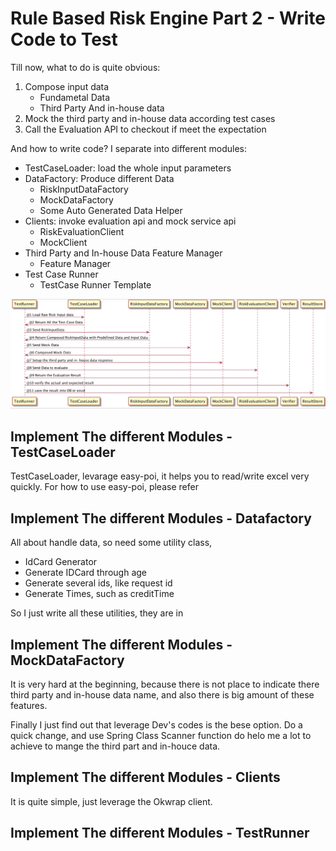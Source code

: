 # Rule Based Risk Engine Part 2 - Write Code to Test

Till now, what to do is quite obvious:

1. Compose input data
    * Fundametal Data
    * Third Party And in-house data
2. Mock the third party and in-house data according test cases
3. Call the Evaluation API to checkout if meet the expectation

And how to write code? I separate into different modules:

- TestCaseLoader: load the whole input parameters
- DataFactory: Produce different Data
  - RiskInputDataFactory
  - MockDataFactory
  - Some Auto Generated Data Helper
- Clients: invoke evaluation api and mock service api
  - RiskEvaluationClient
  - MockClient
- Third Party and In-house Data Feature Manager 
  - Feature Manager
- Test Case Runner
  - TestCase Runner Template

![img](../img/risk-test-flow.jpg)

## Implement The different Modules - TestCaseLoader

TestCaseLoader, levarage easy-poi, it helps you to read/write excel 
very quickly. For how to use easy-poi, please refer []()

## Implement The different Modules - Datafactory

All about handle data, so need some utility class, 
- IdCard Generator
- Generate IDCard through age
- Generate several ids, like request id
- Generate Times, such as creditTime

So I just write all these utilities, they are in []()

## Implement The different Modules - MockDataFactory

It is very hard at the beginning,  because there is not place to indicate there third party and in-house data name, and also there is big amount of these features. 

Finally I just find out that leverage Dev's codes is the bese option. Do a quick change, and use Spring Class Scanner function do helo me a lot to achieve to mange the third part and in-houce data.


## Implement The different Modules - Clients

It is quite simple, just leverage the Okwrap client.

## Implement The different Modules - TestRunner

  

